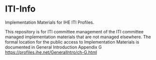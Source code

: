 # ITI-Info
Implementation Materials for IHE ITI Profiles.

This repository is for ITI committee management of the ITI committee managed implementation materials that are not managed elsewhere. The formal location for the public access to Implementation Materials is documented in General Introduction Appendix G https://profiles.ihe.net/GeneralIntro/ch-G.html
